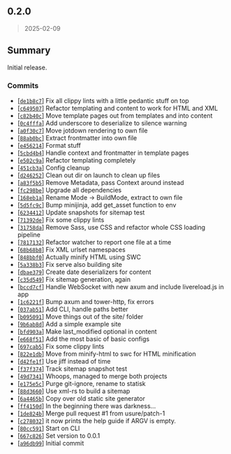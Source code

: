 ## 0.2.0

> 2025-02-09

## Summary

Initial release.

### Commits

- [[`de1b8c7`](https://github.com/sondr3/statisk/commit/de1b8c7)] Fix all clippy lints with a little pedantic stuff on
  top
- [[`c649507`](https://github.com/sondr3/statisk/commit/c649507)] Refactor templating and content to work for HTML and
  XML
- [[`c82b40c`](https://github.com/sondr3/statisk/commit/c82b40c)] Move template pages out from templates and into
  content
- [[`0c4fffa`](https://github.com/sondr3/statisk/commit/0c4fffa)] Add underscore to deserialize to silence warning
- [[`a0f30c7`](https://github.com/sondr3/statisk/commit/a0f30c7)] Move jotdown rendering to own file
- [[`88ab0bc`](https://github.com/sondr3/statisk/commit/88ab0bc)] Extract frontmatter into own file
- [[`e456214`](https://github.com/sondr3/statisk/commit/e456214)] Format stuff
- [[`5cbd4b4`](https://github.com/sondr3/statisk/commit/5cbd4b4)] Handle context and frontmatter in template pages
- [[`e502c9a`](https://github.com/sondr3/statisk/commit/e502c9a)] Refactor templating completely
- [[`451cb3a`](https://github.com/sondr3/statisk/commit/451cb3a)] Config cleanup
- [[`d246252`](https://github.com/sondr3/statisk/commit/d246252)] Clean out dir on launch to clean up files
- [[`a83f5b5`](https://github.com/sondr3/statisk/commit/a83f5b5)] Remove Metadata, pass Context around instead
- [[`fc298be`](https://github.com/sondr3/statisk/commit/fc298be)] Upgrade all dependencies
- [[`168eb1a`](https://github.com/sondr3/statisk/commit/168eb1a)] Rename Mode -> BuildMode, extract to own file
- [[`5d5fc9c`](https://github.com/sondr3/statisk/commit/5d5fc9c)] Bump minijinja, add get_asset function to env
- [[`6234412`](https://github.com/sondr3/statisk/commit/6234412)] Update snapshots for sitemap test
- [[`71392de`](https://github.com/sondr3/statisk/commit/71392de)] Fix some clippy lints
- [[`31758da`](https://github.com/sondr3/statisk/commit/31758da)] Remove Sass, use CSS and refactor whole CSS loading
  pipeline
- [[`7817132`](https://github.com/sondr3/statisk/commit/7817132)] Refactor watcher to report one file at a time
- [[`68b68b8`](https://github.com/sondr3/statisk/commit/68b68b8)] Fix XML urlset namespaces
- [[`848bbf0`](https://github.com/sondr3/statisk/commit/848bbf0)] Actually minify HTML using SWC
- [[`5a338b3`](https://github.com/sondr3/statisk/commit/5a338b3)] Fix serve also building site
- [[`dbae379`](https://github.com/sondr3/statisk/commit/dbae379)] Create date deserializers for content
- [[`c35d549`](https://github.com/sondr3/statisk/commit/c35d549)] Fix sitemap generation, again
- [[`bccd7cf`](https://github.com/sondr3/statisk/commit/bccd7cf)] Handle WebSocket with new axum and include
  livereload.js in app
- [[`1c6221f`](https://github.com/sondr3/statisk/commit/1c6221f)] Bump axum and tower-http, fix errors
- [[`037ab51`](https://github.com/sondr3/statisk/commit/037ab51)] Add CLI, handle paths better
- [[`b095091`](https://github.com/sondr3/statisk/commit/b095091)] Move things out of the site/ folder
- [[`9b6ab8d`](https://github.com/sondr3/statisk/commit/9b6ab8d)] Add a simple example site
- [[`bfd903a`](https://github.com/sondr3/statisk/commit/bfd903a)] Make last_modified optional in content
- [[`e668f51`](https://github.com/sondr3/statisk/commit/e668f51)] Add the most basic of basic configs
- [[`697cab5`](https://github.com/sondr3/statisk/commit/697cab5)] Fix some clippy lints
- [[`822e1db`](https://github.com/sondr3/statisk/commit/822e1db)] Move from minify-html to swc for HTML minification
- [[`d42fe1f`](https://github.com/sondr3/statisk/commit/d42fe1f)] Use jiff instead of time
- [[`f37f374`](https://github.com/sondr3/statisk/commit/f37f374)] Track sitemap snapshot test
- [[`49d7341`](https://github.com/sondr3/statisk/commit/49d7341)] Whoops, managed to merge both projects
- [[`e175e5c`](https://github.com/sondr3/statisk/commit/e175e5c)] Purge git-ignore, rename to statisk
- [[`88d3660`](https://github.com/sondr3/statisk/commit/88d3660)] Use xml-rs to build a sitemap
- [[`6a4465b`](https://github.com/sondr3/statisk/commit/6a4465b)] Copy over old static site generator
- [[`ff4150d`](https://github.com/sondr3/statisk/commit/ff4150d)] In the beginning there was darkness...
- [[`1de824b`](https://github.com/sondr3/statisk/commit/1de824b)] Merge pull request #1 from usure/patch-1
- [[`c278032`](https://github.com/sondr3/statisk/commit/c278032)] it now prints the help guide if ARGV is empty.
- [[`80cc591`](https://github.com/sondr3/statisk/commit/80cc591)] Start on CLI
- [[`667c826`](https://github.com/sondr3/statisk/commit/667c826)] Set version to 0.0.1
- [[`a96db99`](https://github.com/sondr3/statisk/commit/a96db99)] Initial commit


